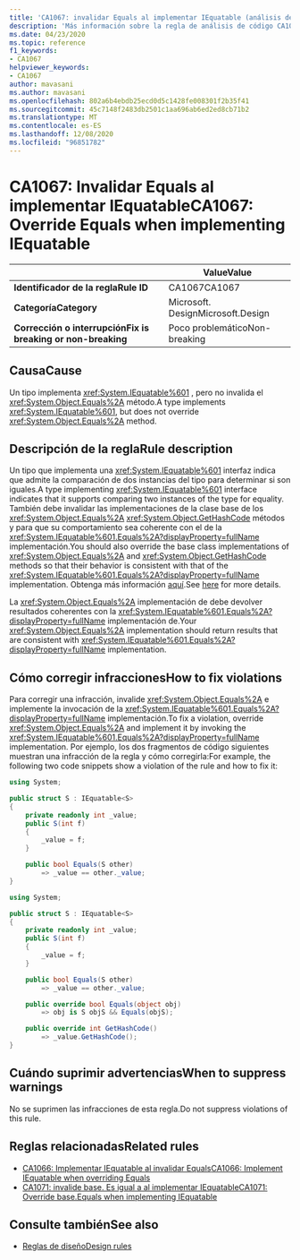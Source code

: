 ```yaml
---
title: 'CA1067: invalidar Equals al implementar IEquatable (análisis de código)'
description: 'Más información sobre la regla de análisis de código CA1067: invalidar Equals al implementar IEquatable'
ms.date: 04/23/2020
ms.topic: reference
f1_keywords:
- CA1067
helpviewer_keywords:
- CA1067
author: mavasani
ms.author: mavasani
ms.openlocfilehash: 802a6b4ebdb25ecd0d5c1428fe008301f2b35f41
ms.sourcegitcommit: 45c7148f2483db2501c1aa696ab6ed2ed8cb71b2
ms.translationtype: MT
ms.contentlocale: es-ES
ms.lasthandoff: 12/08/2020
ms.locfileid: "96851782"
---
```

# <a name="ca1067-override-equals-when-implementing-iequatable"></a><span data-ttu-id="93b24-103">CA1067: Invalidar Equals al implementar IEquatable</span><span class="sxs-lookup"><span data-stu-id="93b24-103">CA1067: Override Equals when implementing IEquatable</span></span>

| | <span data-ttu-id="93b24-104">Value</span><span class="sxs-lookup"><span data-stu-id="93b24-104">Value</span></span> |
|-|-|
| <span data-ttu-id="93b24-105">**Identificador de la regla**</span><span class="sxs-lookup"><span data-stu-id="93b24-105">**Rule ID**</span></span> |<span data-ttu-id="93b24-106">CA1067</span><span class="sxs-lookup"><span data-stu-id="93b24-106">CA1067</span></span>|
| <span data-ttu-id="93b24-107">**Categoría**</span><span class="sxs-lookup"><span data-stu-id="93b24-107">**Category**</span></span> |<span data-ttu-id="93b24-108">Microsoft. Design</span><span class="sxs-lookup"><span data-stu-id="93b24-108">Microsoft.Design</span></span>|
| <span data-ttu-id="93b24-109">**Corrección o interrupción**</span><span class="sxs-lookup"><span data-stu-id="93b24-109">**Fix is breaking or non-breaking**</span></span> |<span data-ttu-id="93b24-110">Poco problemático</span><span class="sxs-lookup"><span data-stu-id="93b24-110">Non-breaking</span></span>|

## <a name="cause"></a><span data-ttu-id="93b24-111">Causa</span><span class="sxs-lookup"><span data-stu-id="93b24-111">Cause</span></span>

<span data-ttu-id="93b24-112">Un tipo implementa <xref:System.IEquatable%601> , pero no invalida el <xref:System.Object.Equals%2A> método.</span><span class="sxs-lookup"><span data-stu-id="93b24-112">A type implements <xref:System.IEquatable%601>, but does not override <xref:System.Object.Equals%2A> method.</span></span>

## <a name="rule-description"></a><span data-ttu-id="93b24-113">Descripción de la regla</span><span class="sxs-lookup"><span data-stu-id="93b24-113">Rule description</span></span>

<span data-ttu-id="93b24-114">Un tipo que implementa una <xref:System.IEquatable%601> interfaz indica que admite la comparación de dos instancias del tipo para determinar si son iguales.</span><span class="sxs-lookup"><span data-stu-id="93b24-114">A type implementing <xref:System.IEquatable%601> interface indicates that it supports comparing two instances of the type for equality.</span></span> <span data-ttu-id="93b24-115">También debe invalidar las implementaciones de la clase base de los <xref:System.Object.Equals%2A> <xref:System.Object.GetHashCode> métodos y para que su comportamiento sea coherente con el de la <xref:System.IEquatable%601.Equals%2A?displayProperty=fullName> implementación.</span><span class="sxs-lookup"><span data-stu-id="93b24-115">You should also override the base class implementations of <xref:System.Object.Equals%2A> and <xref:System.Object.GetHashCode> methods so that their behavior is consistent with that of the <xref:System.IEquatable%601.Equals%2A?displayProperty=fullName> implementation.</span></span> <span data-ttu-id="93b24-116">Obtenga más información [aquí](/dotnet/api/system.iequatable-1#notes-to-implementers).</span><span class="sxs-lookup"><span data-stu-id="93b24-116">See [here](/dotnet/api/system.iequatable-1#notes-to-implementers) for more details.</span></span>

<span data-ttu-id="93b24-117">La <xref:System.Object.Equals%2A> implementación de debe devolver resultados coherentes con la <xref:System.IEquatable%601.Equals%2A?displayProperty=fullName> implementación de.</span><span class="sxs-lookup"><span data-stu-id="93b24-117">Your <xref:System.Object.Equals%2A> implementation should return results that are consistent with <xref:System.IEquatable%601.Equals%2A?displayProperty=fullName> implementation.</span></span>

## <a name="how-to-fix-violations"></a><span data-ttu-id="93b24-118">Cómo corregir infracciones</span><span class="sxs-lookup"><span data-stu-id="93b24-118">How to fix violations</span></span>

<span data-ttu-id="93b24-119">Para corregir una infracción, invalide <xref:System.Object.Equals%2A> e implemente la invocación de la <xref:System.IEquatable%601.Equals%2A?displayProperty=fullName> implementación.</span><span class="sxs-lookup"><span data-stu-id="93b24-119">To fix a violation, override <xref:System.Object.Equals%2A> and implement it by invoking the <xref:System.IEquatable%601.Equals%2A?displayProperty=fullName> implementation.</span></span> <span data-ttu-id="93b24-120">Por ejemplo, los dos fragmentos de código siguientes muestran una infracción de la regla y cómo corregirla:</span><span class="sxs-lookup"><span data-stu-id="93b24-120">For example, the following two code snippets show a violation of the rule and how to fix it:</span></span>

```csharp
using System;

public struct S : IEquatable<S>
{
    private readonly int _value;
    public S(int f)
    {
        _value = f;
    }

    public bool Equals(S other)
        => _value == other._value;
}
```

```csharp
using System;

public struct S : IEquatable<S>
{
    private readonly int _value;
    public S(int f)
    {
        _value = f;
    }

    public bool Equals(S other)
        => _value == other._value;

    public override bool Equals(object obj)
        => obj is S objS && Equals(objS);

    public override int GetHashCode()
        => _value.GetHashCode();
}
```

## <a name="when-to-suppress-warnings"></a><span data-ttu-id="93b24-121">Cuándo suprimir advertencias</span><span class="sxs-lookup"><span data-stu-id="93b24-121">When to suppress warnings</span></span>

<span data-ttu-id="93b24-122">No se suprimen las infracciones de esta regla.</span><span class="sxs-lookup"><span data-stu-id="93b24-122">Do not suppress violations of this rule.</span></span>

## <a name="related-rules"></a><span data-ttu-id="93b24-123">Reglas relacionadas</span><span class="sxs-lookup"><span data-stu-id="93b24-123">Related rules</span></span>

- [<span data-ttu-id="93b24-124">CA1066: Implementar IEquatable al invalidar Equals</span><span class="sxs-lookup"><span data-stu-id="93b24-124">CA1066: Implement IEquatable when overriding Equals</span></span>](ca1066.md)
- [<span data-ttu-id="93b24-125">CA1071: invalide base. Es igual a al implementar IEquatable</span><span class="sxs-lookup"><span data-stu-id="93b24-125">CA1071: Override base.Equals when implementing IEquatable</span></span>](ca1071.md)

## <a name="see-also"></a><span data-ttu-id="93b24-126">Consulte también</span><span class="sxs-lookup"><span data-stu-id="93b24-126">See also</span></span>

- [<span data-ttu-id="93b24-127">Reglas de diseño</span><span class="sxs-lookup"><span data-stu-id="93b24-127">Design rules</span></span>](design-warnings.md)
